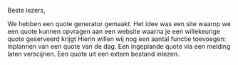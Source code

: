 Beste lezers,

We hebben een quote generator gemaakt. Het idee was een site waarop we een quote kunnen opvragen aan een website waarna je een willekeurige quote geserveerd krijgt
Hierin willen wij nog een aantal functie toevoegen:
Inplannen van een quote van de dag.
Een ingeplande quote via een melding laten verscijnen.
Een quote uit een extern bestand inlezen.
